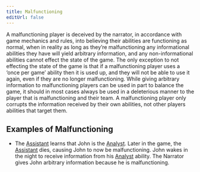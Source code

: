 ```yaml
---
title: Malfunctioning
editUrl: false
---
```


A malfunctioning player is deceived by the narrator, in accordance with game mechanics and rules, into believing their abilities are functioning as normal, when in reality as long as they’re malfunctioning any informational abilities they have will yield arbitrary information, and any non-informational abilities cannot effect the state of the game. The only exception to not effecting the state of the game is that if a malfunctioning player uses a ‘once per game’ ability then it is used up, and they will not be able to use it again, even if they are no longer malfunctioning.
While giving arbitrary information to malfunctioning players can be used in part to balance the game, it should in most cases always be used in a deleterious manner to the player that is malfunctioning and their team.
A malfunctioning player only corrupts the information received by their own abilities, not other players abilities that target them.

## Examples of Malfunctioning

* The [Assistant](/swtcpedia/assistant) learns that John is the [Analyst](/swtcpedia/analyst). Later in the game, the [Assistant](/swtcpedia/assistant) dies, causing John to now be malfunctioning. John wakes in the night to receive information from his [Analyst](/swtcpedia/analyst) ability. The Narrator gives John arbitrary information because he is malfunctioning.
